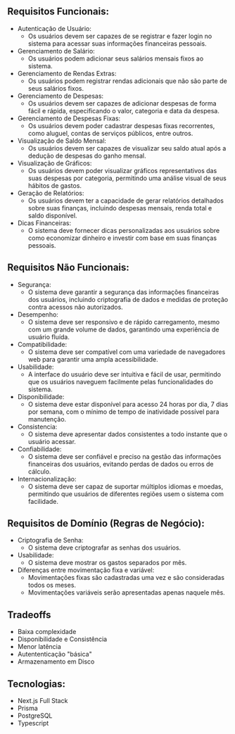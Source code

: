 ## Requisitos Funcionais:

-   Autenticação de Usuário:
    -   Os usuários devem ser capazes de se registrar e fazer login no sistema para acessar suas informações financeiras pessoais.
-   Gerenciamento de Salário:
    -   Os usuários podem adicionar seus salários mensais fixos ao sistema.
-   Gerenciamento de Rendas Extras:
    -   Os usuários podem registrar rendas adicionais que não são parte de seus salários fixos.
-   Gerenciamento de Despesas:
    -   Os usuários devem ser capazes de adicionar despesas de forma fácil e rápida, especificando o valor, categoria e data da despesa.
-   Gerenciamento de Despesas Fixas:
    -   Os usuários devem poder cadastrar despesas fixas recorrentes, como aluguel, contas de serviços públicos, entre outros.
-   Visualização de Saldo Mensal:
    -   Os usuários devem ser capazes de visualizar seu saldo atual após a dedução de despesas do ganho mensal.
-   Visualização de Gráficos:
    -   Os usuários devem poder visualizar gráficos representativos das suas despesas por categoria, permitindo uma análise visual de seus hábitos de gastos.
-   Geração de Relatórios:
    -   Os usuários devem ter a capacidade de gerar relatórios detalhados sobre suas finanças, incluindo despesas mensais, renda total e saldo disponível.
-   Dicas Financeiras:
    -   O sistema deve fornecer dicas personalizadas aos usuários sobre como economizar dinheiro e investir com base em suas finanças pessoais.

## Requisitos Não Funcionais:

-   Segurança:
    -   O sistema deve garantir a segurança das informações financeiras dos usuários, incluindo criptografia de dados e medidas de proteção contra acessos não autorizados.
-   Desempenho:
    -   O sistema deve ser responsivo e de rápido carregamento, mesmo com um grande volume de dados, garantindo uma experiência de usuário fluída.
-   Compatibilidade:
    -   O sistema deve ser compatível com uma variedade de navegadores web para garantir uma ampla acessibilidade.
-   Usabilidade:
    -   A interface do usuário deve ser intuitiva e fácil de usar, permitindo que os usuários naveguem facilmente pelas funcionalidades do sistema.
-   Disponibilidade:
    -   O sistema deve estar disponível para acesso 24 horas por dia, 7 dias por semana, com o mínimo de tempo de inatividade possível para manutenção.
-   Consistencia:
    -   O sistema deve apresentar dados consistentes a todo instante que o usuário acessar.
-   Confiabilidade:
    -   O sistema deve ser confiável e preciso na gestão das informações financeiras dos usuários, evitando perdas de dados ou erros de cálculo.
-   Internacionalização:
    -   O sistema deve ser capaz de suportar múltiplos idiomas e moedas, permitindo que usuários de diferentes regiões usem o sistema com facilidade.

## Requisitos de Domínio (Regras de Negócio):

-   Criptografia de Senha:
    -   O sistema deve criptografar as senhas dos usuários.
-   Usabilidade:
    -   O sistema deve mostrar os gastos separados por mês.
-   Diferenças entre movimentação fixa e variável:
    -   Movimentações fixas são cadastradas uma vez e são consideradas todos os meses.
    -   Movimentações variáveis serão apresentadas apenas naquele mês.

## Tradeoffs

-   Baixa complexidade
-   Disponibilidade e Consistência
-   Menor latência
-   Autententicação "básica"
-   Armazenamento em Disco

## Tecnologias:

-   Next.js Full Stack
-   Prisma
-   PostgreSQL
-   Typescript
